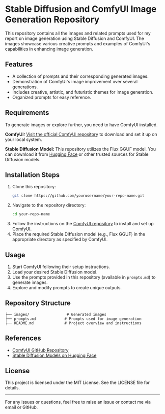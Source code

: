 # Stable Diffusion and ComfyUI Image Generation Repository

This repository contains all the images and related prompts used for my report on image generation using Stable Diffusion and ComfyUI. The images showcase various creative prompts and examples of ComfyUI's capabilities in enhancing image generation.

## Features
- A collection of prompts and their corresponding generated images.
- Demonstration of ComfyUI's image improvement over several generations.
- Includes creative, artistic, and futuristic themes for image generation.
- Organized prompts for easy reference.

## Requirements
To generate images or explore further, you need to have ComfyUI installed. 

**ComfyUI:** [Visit the official ComfyUI repository](https://github.com/comfyanonymous/ComfyUI) to download and set it up on your local system.

**Stable Diffusion Model:** This repository utilizes the Flux GGUF model. You can download it from [Hugging Face](https://huggingface.co/) or other trusted sources for Stable Diffusion models.

## Installation Steps
1. Clone this repository:
   ```bash
   git clone https://github.com/yourusername/your-repo-name.git
   ```
2. Navigate to the repository directory:
   ```bash
   cd your-repo-name
   ```
3. Follow the instructions on the [ComfyUI repository](https://github.com/comfyanonymous/ComfyUI) to install and set up ComfyUI.
4. Place the required Stable Diffusion model (e.g., Flux GGUF) in the appropriate directory as specified by ComfyUI.

## Usage
1. Start ComfyUI following their setup instructions.
2. Load your desired Stable Diffusion model.
3. Use the prompts provided in this repository (available in `prompts.md`) to generate images.
4. Explore and modify prompts to create unique outputs.

## Repository Structure
```
├── images/                 # Generated images
├── prompts.md             # Prompts used for image generation
├── README.md              # Project overview and instructions
```

## References
- [ComfyUI GitHub Repository](https://github.com/comfyanonymous/ComfyUI)
- [Stable Diffusion Models on Hugging Face](https://huggingface.co/)

## License
This project is licensed under the MIT License. See the LICENSE file for details.

---
For any issues or questions, feel free to raise an issue or contact me via email or GitHub.
